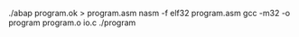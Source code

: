 ./abap program.ok > program.asm
nasm -f elf32 program.asm
gcc -m32 -o program program.o io.c
./program

